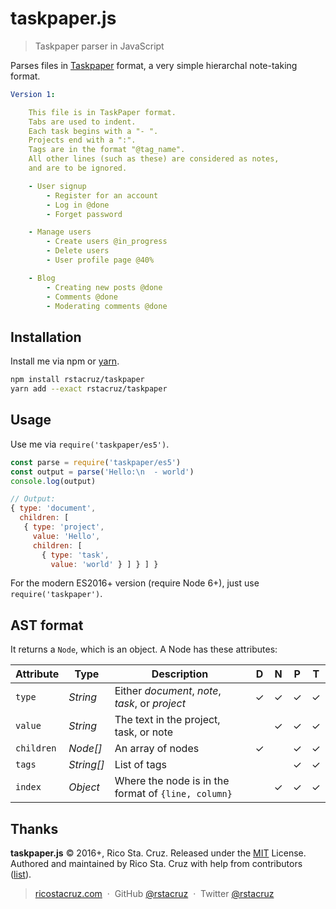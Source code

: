 # taskpaper.js

> Taskpaper parser in JavaScript

Parses files in [Taskpaper] format, a very simple hierarchal note-taking format.

[Taskpaper]: https://www.taskpaper.com/

```yaml
Version 1:

    This file is in TaskPaper format.
    Tabs are used to indent.
    Each task begins with a "- ".
    Projects end with a ":".
    Tags are in the format "@tag_name".
    All other lines (such as these) are considered as notes,
    and are to be ignored.

    - User signup
        - Register for an account
        - Log in @done
        - Forget password

    - Manage users
        - Create users @in_progress
        - Delete users
        - User profile page @40%

    - Blog
        - Creating new posts @done
        - Comments @done
        - Moderating comments @done
```

## Installation

Install me via npm or [yarn](http://yarnpkg.com/).

```sh
npm install rstacruz/taskpaper
yarn add --exact rstacruz/taskpaper
```

## Usage

Use me via `require('taskpaper/es5')`.

```js
const parse = require('taskpaper/es5')
const output = parse('Hello:\n  - world')
console.log(output)
```

```js
// Output:
{ type: 'document',
  children: [
   { type: 'project',
     value: 'Hello',
     children: [
       { type: 'task',
         value: 'world' } ] } ] }
```

For the modern ES2016+ version (require Node 6+), just use `require('taskpaper')`.

## AST format

It returns a `Node`, which is an object. A Node has these attributes:

| Attribute  | Type       | Description                                         | D   | N   | P   | T   |
| ----       | ----       | ----                                                | --- | --- | --- | --- |
| `type`     | *String*   | Either *document*, *note*, *task*, or *project*     | ✓   | ✓   | ✓   | ✓   |
| `value`    | *String*   | The text in the project, task, or note              |     | ✓   | ✓   | ✓   |
| `children` | *Node[]*   | An array of nodes                                   | ✓   |     | ✓   | ✓   |
| `tags`     | *String[]* | List of tags                                        |     |     | ✓   | ✓   |
| `index`    | *Object*   | Where the node is in the format of `{line, column}` |     | ✓   | ✓   | ✓   |

## Thanks

**taskpaper.js** © 2016+, Rico Sta. Cruz. Released under the [MIT] License.<br>
Authored and maintained by Rico Sta. Cruz with help from contributors ([list][contributors]).

> [ricostacruz.com](http://ricostacruz.com) &nbsp;&middot;&nbsp;
> GitHub [@rstacruz](https://github.com/rstacruz) &nbsp;&middot;&nbsp;
> Twitter [@rstacruz](https://twitter.com/rstacruz)

[MIT]: http://mit-license.org/
[contributors]: http://github.com/rstacruz/taskpaper.js/contributors
